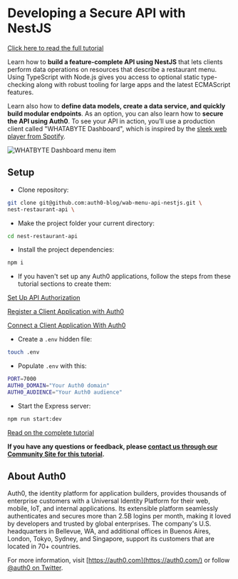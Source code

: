# Developing a Secure API with NestJS

[Click here to read the full tutorial](https://auth0.com/blog/developing-a-secure-api-with-nestjs-adding-authorization/)

Learn how to **build a feature-complete API using NestJS** that lets clients perform data operations on resources that describe a restaurant menu. Using TypeScript with Node.js gives you access to optional static type-checking along with robust tooling for large apps and the latest ECMAScript features.

Learn also how to **define data models, create a data service, and quickly build modular endpoints**. As an option, you can also learn how to **secure the API using Auth0**. To see your API in action, you’ll use a production client called "WHATABYTE Dashboard", which is inspired by the [sleek web player from Spotify](https://open.spotify.com/search).

![WHATBYTE Dashboard menu item](https://cdn.auth0.com/blog/developing-a-secure-api-with-nestjs/whatabyte-dashboard-menu-item.png)

## Setup

- Clone repository:

```bash
git clone git@github.com:auth0-blog/wab-menu-api-nestjs.git \
nest-restaurant-api \
```

- Make the project folder your current directory:

```bash
cd nest-restaurant-api
```

- Install the project dependencies:

```bash
npm i
```

- If you haven't set up any Auth0 applications, follow the steps from these tutorial sections to create them:

<a href="https://auth0.com/blog/developing-a-secure-api-with-nestjs-adding-authorization/#Set-Up-API-Authorization">Set Up API Authorization</a>

<a href="https://auth0.com/blog/developing-a-secure-api-with-nestjs-adding-authorization/#Register-a-Client-Application-with-Auth0">Register a Client Application with Auth0</a>

<a href="https://auth0.com/blog/developing-a-secure-api-with-nestjs-adding-authorization/#Connect-a-Client-Application-With-Auth0">Connect a Client Application With Auth0</a>

- Create a `.env` hidden file:

```bash
touch .env
```

- Populate `.env` with this:

```bash
PORT=7000
AUTH0_DOMAIN="Your Auth0 domain"
AUTH0_AUDIENCE="Your Auth0 audience"
```

- Start the Express server:

```bash
npm run start:dev
```

[Read on the complete tutorial](https://auth0.com/blog/developing-a-secure-api-with-nestjs-adding-authorization/)

**If you have any questions or feedback, please [contact us through our Community Site for this tutorial](https://community.auth0.com/t/developing-a-secure-api-with-nestjs/33026).**

## About Auth0

Auth0, the identity platform for application builders, provides thousands of enterprise customers with a Universal Identity Platform for their web, mobile, IoT, and internal applications. Its extensible platform seamlessly authenticates and secures more than 2.5B logins per month, making it loved by developers and trusted by global enterprises. The company's U.S. headquarters in Bellevue, WA, and additional offices in Buenos Aires, London, Tokyo, Sydney, and Singapore, support its customers that are located in 70+ countries.

For more information, visit [https://auth0.com](https://auth0.com/) or follow [@auth0 on Twitter](https://twitter.com/auth0).
